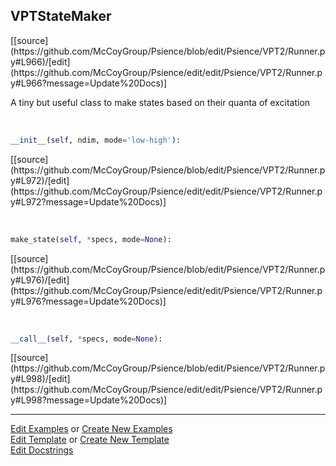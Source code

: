 ## <a id="Psience.VPT2.Runner.VPTStateMaker">VPTStateMaker</a> 
<div class="docs-source-link" markdown="1">
[[source](https://github.com/McCoyGroup/Psience/blob/edit/Psience/VPT2/Runner.py#L966)/[edit](https://github.com/McCoyGroup/Psience/edit/edit/Psience/VPT2/Runner.py#L966?message=Update%20Docs)]
</div>

A tiny but useful class to make states based on their quanta
of excitation

<a id="Psience.VPT2.Runner.VPTStateMaker.__init__" class="docs-object-method">&nbsp;</a> 
```python
__init__(self, ndim, mode='low-high'): 
```
<div class="docs-source-link" markdown="1">
[[source](https://github.com/McCoyGroup/Psience/blob/edit/Psience/VPT2/Runner.py#L972)/[edit](https://github.com/McCoyGroup/Psience/edit/edit/Psience/VPT2/Runner.py#L972?message=Update%20Docs)]
</div>

<a id="Psience.VPT2.Runner.VPTStateMaker.make_state" class="docs-object-method">&nbsp;</a> 
```python
make_state(self, *specs, mode=None): 
```
<div class="docs-source-link" markdown="1">
[[source](https://github.com/McCoyGroup/Psience/blob/edit/Psience/VPT2/Runner.py#L976)/[edit](https://github.com/McCoyGroup/Psience/edit/edit/Psience/VPT2/Runner.py#L976?message=Update%20Docs)]
</div>

<a id="Psience.VPT2.Runner.VPTStateMaker.__call__" class="docs-object-method">&nbsp;</a> 
```python
__call__(self, *specs, mode=None): 
```
<div class="docs-source-link" markdown="1">
[[source](https://github.com/McCoyGroup/Psience/blob/edit/Psience/VPT2/Runner.py#L998)/[edit](https://github.com/McCoyGroup/Psience/edit/edit/Psience/VPT2/Runner.py#L998?message=Update%20Docs)]
</div>



___

[Edit Examples](https://github.com/McCoyGroup/Psience/edit/gh-pages/ci/examples/ci/docs/Psience/VPT2/Runner/VPTStateMaker.md) or 
[Create New Examples](https://github.com/McCoyGroup/Psience/new/gh-pages/?filename=ci/examples/ci/docs/Psience/VPT2/Runner/VPTStateMaker.md) <br/>
[Edit Template](https://github.com/McCoyGroup/Psience/edit/gh-pages/ci/docs/ci/docs/Psience/VPT2/Runner/VPTStateMaker.md) or 
[Create New Template](https://github.com/McCoyGroup/Psience/new/gh-pages/?filename=ci/docs/templates/ci/docs/Psience/VPT2/Runner/VPTStateMaker.md) <br/>
[Edit Docstrings](https://github.com/McCoyGroup/Psience/edit/edit/Psience/VPT2/Runner.py#L966?message=Update%20Docs)
